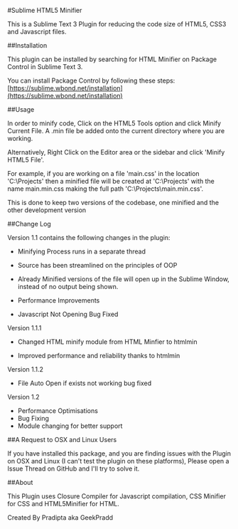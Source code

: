 #Sublime HTML5 Minifier

This is a Sublime Text 3 Plugin for reducing the code size of HTML5, CSS3 and Javascript files. 

##Installation

This plugin can be installed by searching for HTML Minifier on Package Control in Sublime Text 3. 

You can install Package Control by following these steps: [https://sublime.wbond.net/installation](https://sublime.wbond.net/installation)

##Usage

In order to minify code, Click on the HTML5 Tools option and click Minify Current File. A .min file be added onto the current directory where you are working. 

Alternatively, Right Click on the Editor area or the sidebar and click 'Minify HTML5 File'.

For example, if you are working on a file 'main.css' in the location 'C:\Projects\' then a minified file will be created at 'C:\Projects\' with the name main.min.css making the full path 'C:\Projects\main.min.css'.

This is done to keep two versions of the codebase, one minified and the other development version

##Change Log

Version 1.1 contains the following changes in the plugin:

- Minifying Process runs in a separate thread

- Source has been streamlined on the principles of OOP

- Already Minified versions of the file will open up in the Sublime Window, instead of no output being shown.

- Performance Improvements

- Javascript Not Opening Bug Fixed 

Version 1.1.1

- Changed HTML minify module from HTML Minfier to htmlmin

- Improved performance and reliability thanks to htmlmin

Version 1.1.2

- File Auto Open if exists not working bug fixed

Version 1.2

- Performance Optimisations
- Bug Fixing
- Module changing for better support

##A Request to OSX and Linux Users

If you have installed this package, and you are finding issues with the Plugin on OSX and Linux (I can't test the plugin on these platforms), Please open a Issue Thread on GitHub and I'll try to solve it.

##About 

This Plugin uses Closure Compiler for Javascript compilation, CSS Minifier for CSS and HTML5Minifier for HTML.

Created By Pradipta aka GeekPradd